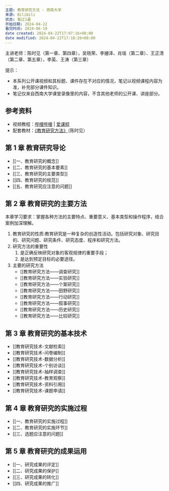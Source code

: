 ```yaml
---
主题: 教育研究方法 - 西南大学
来源: Bilibili
状态: 看过1遍
开始日期: 2024-04-22
看完时间: 2024-06-19
date created: 2024-04-22T17:07:16+08:00
date modified: 2024-04-22T17:18:26+08:00
---
```

主讲老师：陈时见（第一章、第四章），吴晓荣、李姗泽、肖瑶（第二章）、王正清（第二章、第五章），李英、王涛（第三章）

提示：
- 本系列公开课视频和其标题、课件存在不对应的情况，笔记以视频课程内容为准，补充部分课件知识。
- 笔记仅来自西南大学课堂录像里的内容，不含其他老师的公开课、讲座部分。

## 参考资料

- 视频教程：[哔哩哔哩](https://www.bilibili.com/video/BV1aE41117TW/?spm_id_from=333.337.search-card.all.click&vd_source=73c50ade6b0e0a8be0482dc08d17ad69) | [爱课程](https://www.icourses.cn/sCourse/course_5246.html)
- 配套教材：[《教育研究方法》](https://book.douban.com/subject/2109648/)（陈时见）

## 第 1 章 教育研究导论

- [[一、教育研究的概念]]
- [[二、教育研究的基本要素]]
- [[三、教育研究的主要类型]]
- [[四、教育研究的规范]]
- [[五、教育研究应注意的问题]]

## 第 2 章 教育研究的主要方法

本章学习要求：掌握各种方法的主要特点、重要意义、基本类型和操作程序，结合案例加深理解。

1. 教育研究的性质:教育研究是一种复杂的创造性活动。包括研究对象、研究目的、研究问题、研究条件、研究态度、程序和研究方法。
2. 研究方法的重要性
	1. 是正确反映研究对象的客观规律的重要手段；
	2. 是达到预定目标的必要途径。
3. 主要的研究方法
	- [[教育研究方法——调查研究]]
	- [[教育研究方法——实验研究]]
	- [[教育研究方法——个案研究]]
	- [[教育研究方法——田野研究]]
	- [[教育研究方法——行动研究]]
	- [[教育研究方法——叙事研究]]
	- [[教育研究方法——历史研究]]
	- [[教育研究方法——比较研究]]

## 第 3 章 教育研究的基本技术

- [[教育研究技术-文献检索]]
- [[教育研究技术-问卷编制]]
- [[教育研究技术-数据分析]]
- [[教育研究技术-个别访谈]]
- [[教育研究技术-抽样调查]]
- [[教育研究技术-教育观察]]
- [[教育研究技术-资料引用]]
- [[教育研究技术-课题申请]]

## 第 4 章 教育研究的实施过程

- [[一、教育研究的实施过程]]
- [[二、教育研究的实施环节]]
- [[三、选题应注意的问题]]

## 第 5 章 教育研究的成果运用

- [[一、研究成果的评定]]
- [[二、研究成果的保护]]
- [[三、研究成果的转化]]
- [[四、研究成果的推广]]
